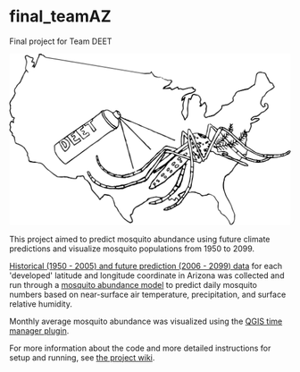 # final_teamAZ
Final project for Team DEET

![alt tag](https://github.com/ksaxberg/final_teamAZ/blob/master/DEET_Logo.png)

This project aimed to predict mosquito abundance using future climate predictions and visualize mosquito 
populations from 1950 to 2099.

[Historical (1950 - 2005) and future prediction (2006 - 2099) data](http://climate.nkn.uidaho.edu/MACA/data_csv.php) for each 'developed' latitude and longitude coordinate in Arizona was collected and run through a [mosquito abundance model](https://github.com/JocelineLega/MoLS) to predict daily mosquito numbers based on near-surface air temperature, precipitation, and surface relative humidity.

Monthly average mosquito abundance was visualized using the [QGIS time manager plugin](https://plugins.qgis.org/plugins/timemanager/).

For more information about the code and more detailed instructions for setup and running, see [the project wiki](https://github.com/ksaxberg/final_teamAZ/wiki).
